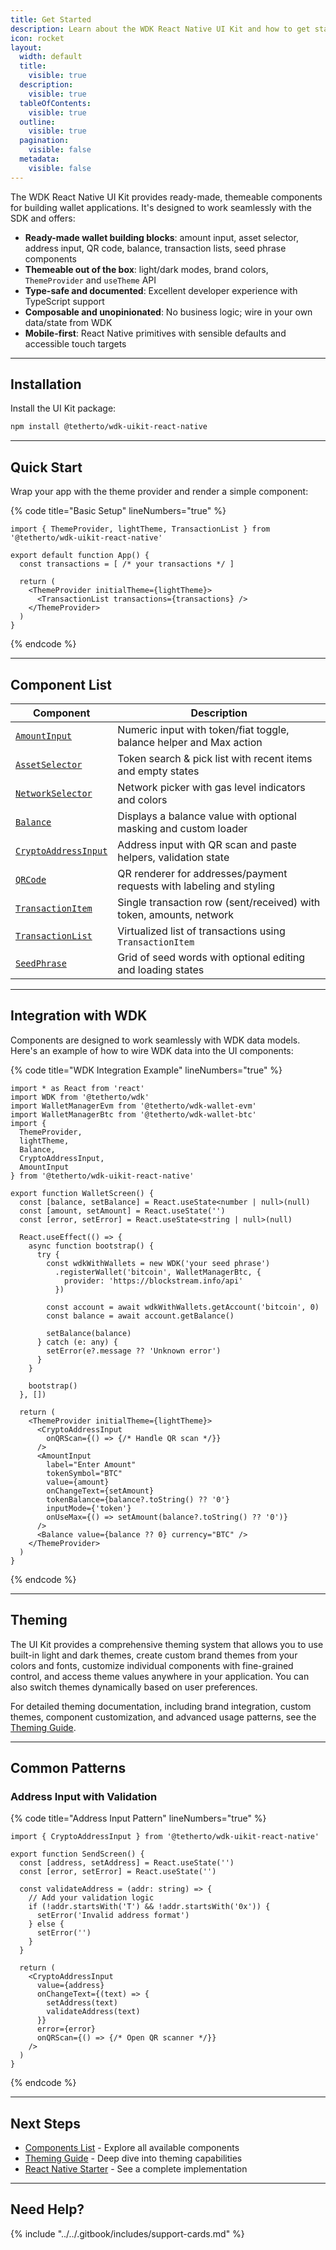 ```yaml
---
title: Get Started
description: Learn about the WDK React Native UI Kit and how to get started
icon: rocket
layout:
  width: default
  title:
    visible: true
  description:
    visible: true
  tableOfContents:
    visible: true
  outline:
    visible: true
  pagination:
    visible: false
  metadata:
    visible: false
---
```


The WDK React Native UI Kit provides ready-made, themeable components for building wallet applications. It's designed to work seamlessly with the SDK and offers:

* **Ready-made wallet building blocks**: amount input, asset selector, address input, QR code, balance, transaction lists, seed phrase components
* **Themeable out of the box**: light/dark modes, brand colors, `ThemeProvider` and `useTheme` API
* **Type-safe and documented**: Excellent developer experience with TypeScript support
* **Composable and unopinionated**: No business logic; wire in your own data/state from WDK
* **Mobile-first**: React Native primitives with sensible defaults and accessible touch targets

***

## Installation

Install the UI Kit package:

```bash
npm install @tetherto/wdk-uikit-react-native
```

***

## Quick Start

Wrap your app with the theme provider and render a simple component:

{% code title="Basic Setup" lineNumbers="true" %}
```tsx
import { ThemeProvider, lightTheme, TransactionList } from '@tetherto/wdk-uikit-react-native'

export default function App() {
  const transactions = [ /* your transactions */ ]

  return (
    <ThemeProvider initialTheme={lightTheme}>
      <TransactionList transactions={transactions} />
    </ThemeProvider>
  )
}
```
{% endcode %}

***

## Component List

| Component | Description |
| --- | --- |
| [`AmountInput`](api-reference.md#amountinput) | Numeric input with token/fiat toggle, balance helper and Max action |
| [`AssetSelector`](api-reference.md#assetselector) | Token search & pick list with recent items and empty states |
| [`NetworkSelector`](api-reference.md#networkselector) | Network picker with gas level indicators and colors |
| [`Balance`](api-reference.md#balance) | Displays a balance value with optional masking and custom loader |
| [`CryptoAddressInput`](api-reference.md#cryptoaddressinput) | Address input with QR scan and paste helpers, validation state |
| [`QRCode`](api-reference.md#qrcode) | QR renderer for addresses/payment requests with labeling and styling |
| [`TransactionItem`](api-reference.md#transactionitem) | Single transaction row (sent/received) with token, amounts, network |
| [`TransactionList`](api-reference.md#transactionlist) | Virtualized list of transactions using `TransactionItem` |
| [`SeedPhrase`](api-reference.md#seedphrase) | Grid of seed words with optional editing and loading states |

***

## Integration with WDK

Components are designed to work seamlessly with WDK data models. Here's an example of how to wire WDK data into the UI components:

{% code title="WDK Integration Example" lineNumbers="true" %}
```tsx
import * as React from 'react'
import WDK from '@tetherto/wdk'
import WalletManagerEvm from '@tetherto/wdk-wallet-evm'
import WalletManagerBtc from '@tetherto/wdk-wallet-btc'
import { 
  ThemeProvider, 
  lightTheme, 
  Balance, 
  CryptoAddressInput, 
  AmountInput 
} from '@tetherto/wdk-uikit-react-native'

export function WalletScreen() {
  const [balance, setBalance] = React.useState<number | null>(null)
  const [amount, setAmount] = React.useState('')
  const [error, setError] = React.useState<string | null>(null)

  React.useEffect(() => {
    async function bootstrap() {
      try {
        const wdkWithWallets = new WDK('your seed phrase')
          .registerWallet('bitcoin', WalletManagerBtc, { 
            provider: 'https://blockstream.info/api' 
          })

        const account = await wdkWithWallets.getAccount('bitcoin', 0)
        const balance = await account.getBalance()

        setBalance(balance)
      } catch (e: any) {
        setError(e?.message ?? 'Unknown error')
      }
    }

    bootstrap()
  }, [])

  return (
    <ThemeProvider initialTheme={lightTheme}>
      <CryptoAddressInput 
        onQRScan={() => {/* Handle QR scan */}} 
      />
      <AmountInput
        label="Enter Amount"
        tokenSymbol="BTC"
        value={amount}
        onChangeText={setAmount}
        tokenBalance={balance?.toString() ?? '0'}
        inputMode={'token'}
        onUseMax={() => setAmount(balance?.toString() ?? '0')}
      />
      <Balance value={balance ?? 0} currency="BTC" />
    </ThemeProvider>
  )
}
```
{% endcode %}

***

## Theming

The UI Kit provides a comprehensive theming system that allows you to use built-in light and dark themes, create custom brand themes from your colors and fonts, customize individual components with fine-grained control, and access theme values anywhere in your application. You can also switch themes dynamically based on user preferences.

For detailed theming documentation, including brand integration, custom themes, component customization, and advanced usage patterns, see the [Theming Guide](theming.md).

***

## Common Patterns

### Address Input with Validation

{% code title="Address Input Pattern" lineNumbers="true" %}
```tsx
import { CryptoAddressInput } from '@tetherto/wdk-uikit-react-native'

export function SendScreen() {
  const [address, setAddress] = React.useState('')
  const [error, setError] = React.useState('')

  const validateAddress = (addr: string) => {
    // Add your validation logic
    if (!addr.startsWith('T') && !addr.startsWith('0x')) {
      setError('Invalid address format')
    } else {
      setError('')
    }
  }

  return (
    <CryptoAddressInput
      value={address}
      onChangeText={(text) => {
        setAddress(text)
        validateAddress(text)
      }}
      error={error}
      onQRScan={() => {/* Open QR scanner */}}
    />
  )
}
```
{% endcode %}

***

## Next Steps

* [Components List](components.md) - Explore all available components
* [Theming Guide](theming.md) - Deep dive into theming capabilities
* [React Native Starter](https://github.com/tetherto/wdk-starter-react-native) - See a complete implementation

***

## Need Help?

{% include "../../.gitbook/includes/support-cards.md" %}
